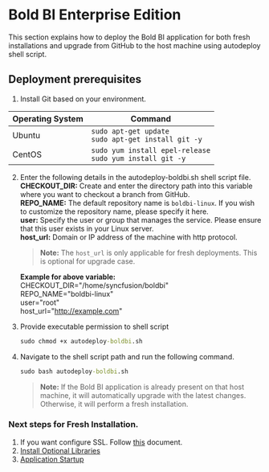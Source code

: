 # Bold BI Enterprise Edition
This section explains how to deploy the Bold BI application for both fresh installations and upgrade from GitHub to the host machine using autodeploy shell script.

## Deployment prerequisites
 
 1. Install Git based on your environment. </br>
<table>
  <thead>
    <tr>
      <th>Operating System</th>
      <th>Command</th>
    </tr>
  </thead>
  <tbody>
    <tr>
      <td>Ubuntu</td>
      <td>
        <code>sudo apt-get update</code><br>
        <code>sudo apt-get install git -y</code>
      </td>
    </tr>
    <tr>
      <td>CentOS</td>
      <td>
        <code>sudo yum install epel-release</code><br>
        <code>sudo yum install git -y</code>
      </td>
    </tr>
  </tbody>
</table>

2. Enter the following details in the autodeploy-boldbi.sh shell script file.</br>
   **CHECKOUT_DIR:** Create and enter the directory path into this variable where you want to checkout a branch from GitHub. </br>
   **REPO_NAME:** The default repository name is `boldbi-linux`. If you wish to customize the repository name, please specify it here. </br>
   **user:** Specify the user or group that manages the service. Please ensure that this user exists in your Linux server.</br>
   **host_url:** Domain or IP address of the machine with http protocol.</br>
   > **Note:** The `host_url` is only applicable for fresh deployments. This is optional for upgrade case.</br>
   
   **Example for above variable:** </br>
   CHECKOUT_DIR="/home/syncfusion/boldbi" </br>
   REPO_NAME="boldbi-linux" </br>
   user="root" </br>
   host_url="http://example.com"
3. Provide executable permission to shell script
    ```cmd
    sudo chmod +x autodeploy-boldbi.sh
    ```
4. Navigate to the shell script path and run the following command.
    ```cmd
    sudo bash autodeploy-boldbi.sh
    ```
   > **Note:** If the Bold BI application is already present on that host machine, it will automatically upgrade with the latest changes. Otherwise, it will perform a fresh installation. 

### Next steps for Fresh Installation.
1. If you want configure SSL. Follow [this](https://help.boldbi.com/embedded-bi/setup/deploying-in-linux/installation-and-deployment/bold-bi-on-ubuntu/#configure-ssl) document.
2. [Install Optional Libraries](https://help.boldbi.com/embedded-bi/setup/deploying-in-linux/install-optional-libraries/)
3. [Application Startup](https://help.boldbi.com/embedded-bi/application-startup/)
